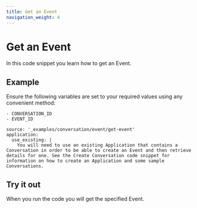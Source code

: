 ```yaml
---
title: Get an Event
navigation_weight: 4
---
```


# Get an Event

In this code snippet you learn how to get an Event.

## Example

Ensure the following variables are set to your required values using any convenient method:

```snippet_variables
- CONVERSATION_ID
- EVENT_ID
```

```code_snippets
source: '_examples/conversation/event/get-event'
application:
  use_existing: |
    You will need to use an existing Application that contains a Conversation in order to be able to create an Event and then retrieve details for one. See the Create Conversation code snippet for information on how to create an Application and some sample Conversations.
```

## Try it out

When you run the code you will get the specified Event.
